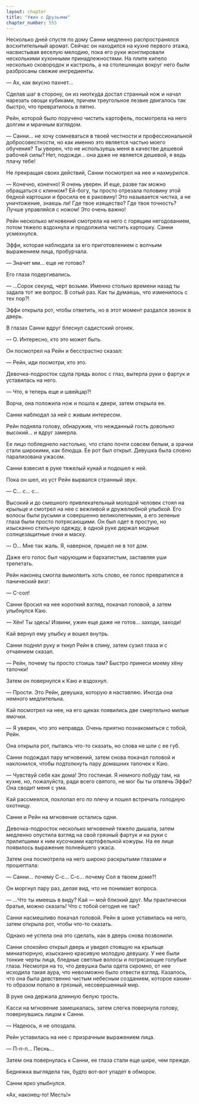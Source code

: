 ```yaml
---
layout: chapter
title: "Ужин с Друзьями"
chapter_number: 555
---
```


Несколько дней спустя по дому Санни медленно распространялся восхитительный аромат. Сейчас он находился на кухне первого этажа, насвистывая веселую мелодию, пока его руки жонглировали несколькими кухонными принадлежностями. На плите кипело несколько сковородок и кастрюль, а на столешницах вокруг него были разбросаны свежие ингредиенты.

— Ах, как вкусно пахнет...

Сделав шаг в сторону, он из ниоткуда достал странный нож и начал нарезать овощи кубиками, причем треугольное лезвие двигалось так быстро, что превратилось в пятно.

Рейн, которой было поручено чистить картофель, посмотрела на него долгим и мрачным взглядом.

— Санни... не хочу сомневаться в твоей честности и профессиональной добросовестности, но как именно это является частью моего обучения? Ты уверен, что не используешь меня в качестве дешевой рабочей силы? Нет, подожди... она даже не является дешевой, я ведь плачу тебе!

Не прекращая своих действий, Санни посмотрел на нее и нахмурился.

— Конечно, конечно! Я очень уверен. И еще, разве так можно обращаться с клинком? Ей-богу, ты просто отрезала половину этой бедной картошки и бросила ее в раковину! Это называется чистка, а не уничтожение, знаешь ли! Где твое изящество? Где твоя точность? Лучше управляйся с ножом! Это очень важно!

Рейн несколько мгновений смотрела на него с горящим негодованием, потом тяжело вздохнула и продолжила чистить картошку. Санни усмехнулся.

Эффи, которая наблюдала за его приготовлением с волчьим выражением лица, пробурчала.

— Значит мм... еще не готово?

Его глаза подергивались.

— ...Сорок секунд, черт возьми. Именно столько времени назад ты задала тот же вопрос. В сотый раз. Как ты думаешь, что изменилось с тех пор?!

Эффи открыла рот, чтобы ответить, но в этот момент раздался звонок в дверь.

В глазах Санни вдруг блеснул садистский огонек.

— О. Интересно, кто это может быть.

Он посмотрел на Рейн и бесстрастно сказал:

— Рейн, иди посмотри, кто это.

Девочка-подросток сдула прядь волос с глаз, вытерла руки о фартук и уставилась на него.

— Что, я теперь еще и швейцар?!

Ворча, она положила нож и пошла к двери, затем открыла ее.

Санни наблюдал за ней с живым интересом.

Рейн подняла голову, обнаружив, что нежданный гость довольно высокий... и вдруг замерла.

Ее лицо побледнело настолько, что стало почти совсем белым, а зрачки стали широкими, как блюдца. Ее рот был открыт. Девушка была словно парализована ужасом.

Санни взвесил в руке тяжелый кунай и подошел к ней.

Пока он шел, из уст Рейн вырвался странный звук.

— C... c... c...

Высокий и до смешного привлекательный молодой человек стоял на крыльце и смотрел на нее с вежливой и дружелюбной улыбкой. Его волосы были русыми и совершенно великолепными, а его зеленые глаза были просто потрясающими. Он был одет в простую, но изысканно стильную одежду, в одной руке держал модные солнцезащитные очки и маску.

— О... Мне так жаль. Я, наверное, пришел не в тот дом.

Даже его голос был чарующим и бархатистым, заставляя уши трепетать.

Рейн наконец смогла вымолвить хоть слово, ее голос превратился в панический визг:

— C-сол!

Санни бросил на нее короткий взгляд, покачал головой, а затем улыбнулся Каю.

— Хён! Ты здесь! Извини, ужин еще даже не готов... заходи, заходи!

Кай вернул ему улыбку и вошел внутрь.

Санни поднял руку и ткнул Рейн в спину, затем сузил глаза и с отчаянием сказал.

— Рейн, почему ты просто стоишь там? Быстро принеси моему хёну тапочки!

Затем он повернулся к Каю и вздохнул.

— Прости. Это Рейн, девушка, которую я наставляю. Иногда она немного медлительна.

Кай посмотрел на нее, на его щеках появились две смертельно милые ямочки.

— Я уверен, что это неправда. Очень приятно познакомиться с тобой, Рейн.

Она открыла рот, пытаясь что-то сказать, но слова не шли с ее губ.

Санни подождал пару мгновений, затем снова покачал головой и наклонился, чтобы подтолкнуть пару домашних тапочек к Каю.

— Чувствуй себя как дома! Это гостиная. Я немного побуду там, на кухне, но, пожалуйста, ради всего святого, не мог бы ты отвлечь Эффи? Она сводит меня с ума.

Кай рассмеялся, похлопал его по плечу и пошел встречать голодную охотницу.

Санни и Рейн на мгновение остались одни.

Девочка-подросток несколько мгновений тяжело дышала, затем медленно опустила взгляд на свой грязный фартук и на руки с прилипшими к ним кусочками картофельной кожуры. На ее лице появилось выражение полнейшего ужаса.

Затем она посмотрела на него широко раскрытыми глазами и прошептала:

— Санни... почему С-с... С-с... почему Сол в твоем доме?!

Он моргнул пару раз, делая вид, что не понимает вопроса.

— ...Что ты имеешь в виду? Кай — мой близкий друг. Мы практически братья, можно сказать! Что с тобой сегодня не так?

Санни насмешливо покачал головой. Рейн в шоке уставилась на него, затем открыла рот, чтобы что-то сказать.

Однако не успела она это сделать, как в дверь снова позвонили.

Санни спокойно открыл дверь и увидел стоящую на крыльце миниатюрную, изысканно красивую молодую девушку. У нее были тонкие черты лица, бледные светлые волосы и потрясающие голубые глаза. Несмотря на то, что девушка была одета скромно, от нее исходила такая аура, что невозможно было отвести взгляд. Казалось, что она была девственно чистым небесным созданием, которое каким-то образом попало в грязный, несовершенный мир.

В руке она держала длинную белую трость.

Касси на мгновение замешкалась, затем слегка повернула голову, повернувшись лицом к Санни.

— Надеюсь, я не опоздала.

Рейн уставилась на нее с призрачным выражением лица.

— П-п-п... Песнь...

Затем она повернулась к Санни, ее глаза стали еще шире, чем прежде.

Бедняжка выглядела так, будто вот-вот упадет в обморок.

Санни ярко улыбнулся.

«Ах, наконец-то! Месть!»
